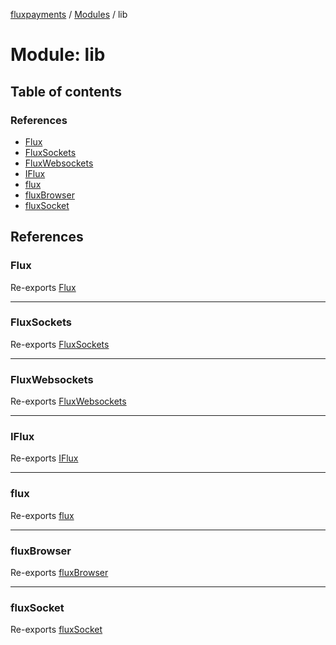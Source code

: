 [fluxpayments](../README.md) / [Modules](../modules.md) / lib

# Module: lib

## Table of contents

### References

- [Flux](lib.md#flux)
- [FluxSockets](lib.md#fluxsockets)
- [FluxWebsockets](lib.md#fluxwebsockets)
- [IFlux](lib.md#iflux)
- [flux](lib.md#flux-1)
- [fluxBrowser](lib.md#fluxbrowser)
- [fluxSocket](lib.md#fluxsocket)

## References

### Flux

Re-exports [Flux](../classes/lib_Flux.Flux.md)

___

### FluxSockets

Re-exports [FluxSockets](../interfaces/lib_FluxSockets.FluxSockets.md)

___

### FluxWebsockets

Re-exports [FluxWebsockets](../classes/lib_FluxSockets.FluxWebsockets.md)

___

### IFlux

Re-exports [IFlux](../interfaces/lib_IFlux.IFlux.md)

___

### flux

Re-exports [flux](lib_FluxEntry.md#flux)

___

### fluxBrowser

Re-exports [fluxBrowser](lib_FluxEntry.md#fluxbrowser)

___

### fluxSocket

Re-exports [fluxSocket](lib_FluxEntry.md#fluxsocket)
